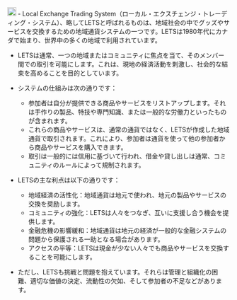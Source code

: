 
<img src='https://scrapbox.io/api/pages/nishio/gpt/icon' alt='gpt.icon' height="19.5"/>
- Local Exchange Trading System（ローカル・エクスチェンジ・トレーディング・システム）、略してLETSと呼ばれるものは、地域社会の中でグッズやサービスを交換するための地域通貨システムの一つです。LETSは1980年代にカナダで始まり、世界中の多くの地域で利用されています。

- LETSは通常、一つの地域またはコミュニティに焦点を当て、そのメンバー間での取引を可能にします。これは、現地の経済活動を刺激し、社会的な結束を高めることを目的としています。

- システムの仕組みは次の通りです：
    - 参加者は自分が提供できる商品やサービスをリストアップします。それは手作りの製品、特技や専門知識、または一般的な労働力といったものが含まれます。
    - これらの商品やサービスは、通常の通貨ではなく、LETSが作成した地域通貨で取引されます。これにより、参加者は通貨を使って他の参加者から商品やサービスを購入できます。
    - 取引は一般的には信用に基づいて行われ、借金や貸し出しは通常、コミュニティのルールによって規制されます。

- LETSの主な利点は以下の通りです：
    - 地域経済の活性化：地域通貨は地元で使われ、地元の製品やサービスの交換を奨励します。
    - コミュニティの強化：LETSは人々をつなぎ、互いに支援し合う機会を提供します。
    - 金融危機の影響緩和：地域通貨は地元の経済が一般的な金融システムの問題から保護される一助となる場合があります。
    - アクセスの平等：LETSは現金が少ない人々でも商品やサービスを交換することを可能にします。

- ただし、LETSも挑戦と問題を抱えています。それらは管理と組織化の困難、適切な価値の決定、流動性の欠如、そして参加者の不足などがあります。